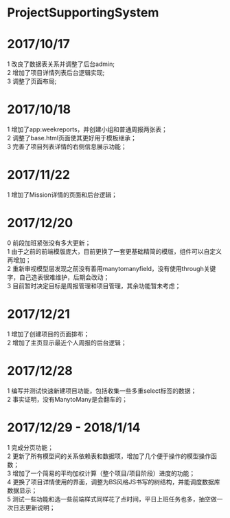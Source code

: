 # ProjectSupportingSystem

# 2017/10/17
1 改良了数据表关系并调整了后台admin;  
2 增加了项目详情列表后台逻辑实现;  
3 调整了页面布局;  

# 2017/10/18
1 增加了app:weekreports，并创建小组和普通周报两张表；  
2 调整了base.html页面使其更好用于模板继承；  
3 完善了项目列表详情的右侧信息展示功能；  

# 2017/11/22
1 增加了Mission详情的页面和后台逻辑；  

# 2017/12/20
0 前段加班紧张没有多大更新；  
1 由于之前的前端模版庞大，目前更换了一套更基础精简的模版，组件可以自定义再增加；  
2 重新审视模型层发现之前没有善用manytomanyfield，没有使用through关键字，自己造表很难维护，后期会改动；  
3 目前暂时决定目标是周报管理和项目管理，其余功能暂未考虑；  

# 2017/12/21
1 增加了创建项目的页面排布；  
2 增加了主页显示最近个人周报的后台逻辑；  

# 2017/12/28
1 编写并测试快速新建项目功能，包括收集一些多重select标签的数据；  
2 事实证明，没有ManytoMany是会翻车的；  

# 2017/12/29 - 2018/1/14
1 完成分页功能；  
2 更新了所有模型间的关系依赖表和数据项，增加了几个便于操作的模型操作函数；  
3 增加了一个简易的平均加权计算（整个项目/项目阶段）进度的功能；  
4 更换了项目详情使用的界面，调整为BS风格JS书写的树结构，并能调度数据库数据显示；  
5 测试一些功能和选一些前端样式同样花了点时间，平日上班任务也多，抽空做一次日志更新说明；  



